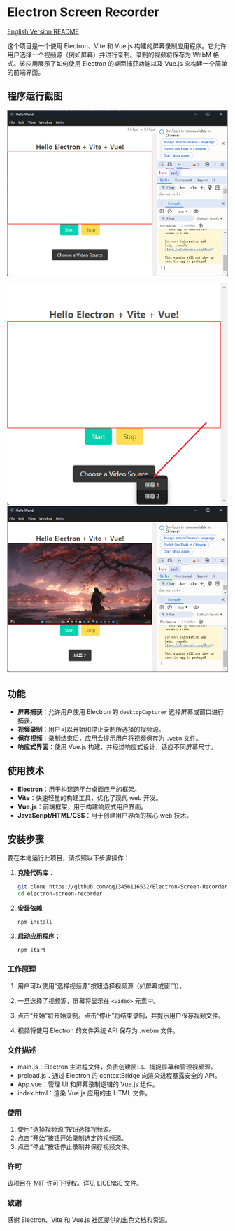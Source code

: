 # Electron Screen Recorder

[English Version README](README.md)

这个项目是一个使用 Electron、Vite 和 Vue.js 构建的屏幕录制应用程序。它允许用户选择一个视频源（例如屏幕）并进行录制。录制的视频将保存为 WebM 格式。该应用展示了如何使用 Electron 的桌面捕获功能以及 Vue.js 来构建一个简单的前端界面。

## 程序运行截图
![alt text](images/image.png)

![alt text](images/image2.png)
![alt text](images/image3.png)


## 功能

- **屏幕捕获**：允许用户使用 Electron 的 `desktopCapturer` 选择屏幕或窗口进行捕获。
- **视频录制**：用户可以开始和停止录制所选择的视频源。
- **保存视频**：录制结束后，应用会提示用户将视频保存为 `.webm` 文件。
- **响应式界面**：使用 Vue.js 构建，并经过响应式设计，适应不同屏幕尺寸。


## 使用技术

- **Electron**：用于构建跨平台桌面应用的框架。
- **Vite**：快速轻量的构建工具，优化了现代 web 开发。
- **Vue.js**：前端框架，用于构建响应式用户界面。
- **JavaScript/HTML/CSS**：用于创建用户界面的核心 web 技术。

## 安装步骤

要在本地运行此项目，请按照以下步骤操作：

1. **克隆代码库**：
   ```bash
   git clone https://github.com/qq13456116532/Electron-Screen-Recorder.git
   cd electron-screen-recorder
   ```
2. **安装依赖**:
   ```node
   npm install
   ```
3. **启动应用程序：**
   ```node
   npm start
   ```

### 工作原理
1. 用户可以使用“选择视频源”按钮选择视频源（如屏幕或窗口）。

2. 一旦选择了视频源，屏幕将显示在 `<video>` 元素中。

3. 点击“开始”将开始录制。点击“停止”将结束录制，并提示用户保存视频文件。

4. 视频将使用 Electron 的文件系统 API 保存为 .webm 文件。

### 文件描述
- main.js：Electron 主进程文件，负责创建窗口、捕捉屏幕和管理视频源。
- preload.js：通过 Electron 的 contextBridge 向渲染进程暴露安全的 API。
- App.vue：管理 UI 和屏幕录制逻辑的 Vue.js 组件。
- index.html：渲染 Vue.js 应用的主 HTML 文件。
### 使用
1. 使用“选择视频源”按钮选择视频源。
2. 点击“开始”按钮开始录制选定的视频源。
3. 点击“停止”按钮停止录制并保存视频文件。
### 许可
该项目在 MIT 许可下授权。详见 LICENSE 文件。



### 致谢
感谢 Electron、Vite 和 Vue.js 社区提供的出色文档和资源。











